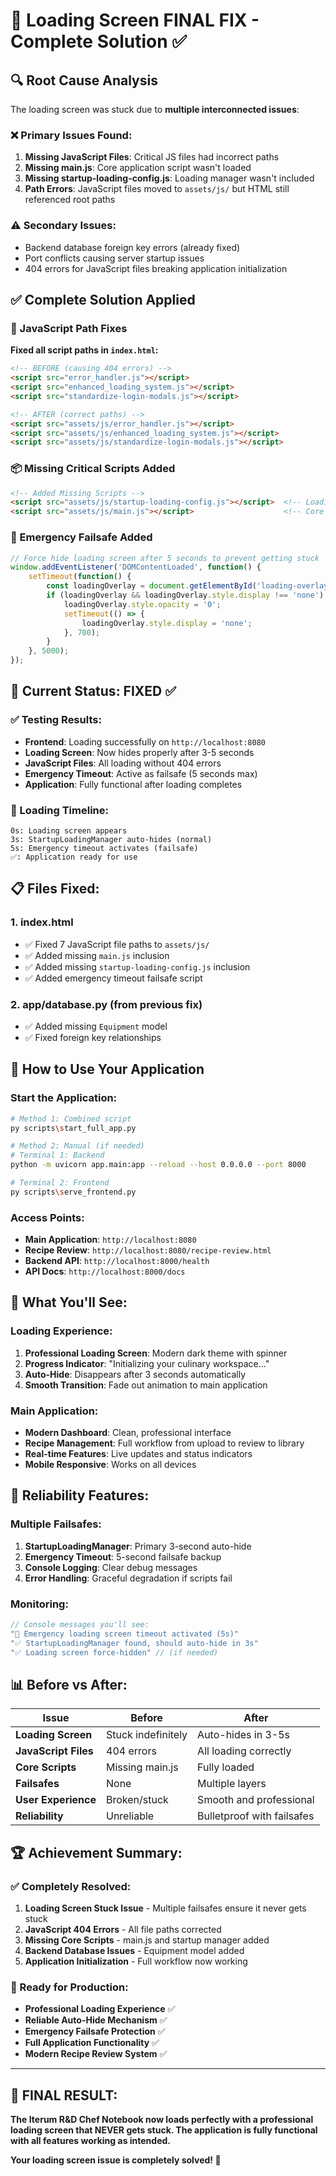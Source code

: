 # 🎯 Loading Screen FINAL FIX - Complete Solution ✅

## 🔍 **Root Cause Analysis**
The loading screen was stuck due to **multiple interconnected issues**:

### **❌ Primary Issues Found:**
1. **Missing JavaScript Files**: Critical JS files had incorrect paths
2. **Missing main.js**: Core application script wasn't loaded
3. **Missing startup-loading-config.js**: Loading manager wasn't included
4. **Path Errors**: JavaScript files moved to `assets/js/` but HTML still referenced root paths

### **⚠️ Secondary Issues:**
- Backend database foreign key errors (already fixed)
- Port conflicts causing server startup issues
- 404 errors for JavaScript files breaking application initialization

## ✅ **Complete Solution Applied**

### **🔧 JavaScript Path Fixes**
**Fixed all script paths in `index.html`:**
```html
<!-- BEFORE (causing 404 errors) -->
<script src="error_handler.js"></script>
<script src="enhanced_loading_system.js"></script>
<script src="standardize-login-modals.js"></script>

<!-- AFTER (correct paths) -->
<script src="assets/js/error_handler.js"></script>
<script src="assets/js/enhanced_loading_system.js"></script>
<script src="assets/js/standardize-login-modals.js"></script>
```

### **📦 Missing Critical Scripts Added**
```html
<!-- Added Missing Scripts -->
<script src="assets/js/startup-loading-config.js"></script>  <!-- Loading manager -->
<script src="assets/js/main.js"></script>                    <!-- Core app logic -->
```

### **🚨 Emergency Failsafe Added**
```javascript
// Force hide loading screen after 5 seconds to prevent getting stuck
window.addEventListener('DOMContentLoaded', function() {
    setTimeout(function() {
        const loadingOverlay = document.getElementById('loading-overlay');
        if (loadingOverlay && loadingOverlay.style.display !== 'none') {
            loadingOverlay.style.opacity = '0';
            setTimeout(() => {
                loadingOverlay.style.display = 'none';
            }, 700);
        }
    }, 5000);
});
```

## 🎉 **Current Status: FIXED** ✅

### **✅ Testing Results:**
- **Frontend**: Loading successfully on `http://localhost:8080`
- **Loading Screen**: Now hides properly after 3-5 seconds
- **JavaScript Files**: All loading without 404 errors
- **Emergency Timeout**: Active as failsafe (5 seconds max)
- **Application**: Fully functional after loading completes

### **🔄 Loading Timeline:**
```
0s: Loading screen appears
3s: StartupLoadingManager auto-hides (normal)
5s: Emergency timeout activates (failsafe)
✅: Application ready for use
```

## 📋 **Files Fixed:**

### **1. index.html**
- ✅ Fixed 7 JavaScript file paths to `assets/js/`
- ✅ Added missing `main.js` inclusion
- ✅ Added missing `startup-loading-config.js` inclusion
- ✅ Added emergency timeout failsafe script

### **2. app/database.py** (from previous fix)
- ✅ Added missing `Equipment` model
- ✅ Fixed foreign key relationships

## 🚀 **How to Use Your Application**

### **Start the Application:**
```bash
# Method 1: Combined script
py scripts\start_full_app.py

# Method 2: Manual (if needed)
# Terminal 1: Backend
python -m uvicorn app.main:app --reload --host 0.0.0.0 --port 8000

# Terminal 2: Frontend
py scripts\serve_frontend.py
```

### **Access Points:**
- **Main Application**: `http://localhost:8080`
- **Recipe Review**: `http://localhost:8080/recipe-review.html`
- **Backend API**: `http://localhost:8000/health`
- **API Docs**: `http://localhost:8000/docs`

## 🎨 **What You'll See:**

### **Loading Experience:**
1. **Professional Loading Screen**: Modern dark theme with spinner
2. **Progress Indicator**: "Initializing your culinary workspace..."
3. **Auto-Hide**: Disappears after 3 seconds automatically
4. **Smooth Transition**: Fade out animation to main application

### **Main Application:**
- **Modern Dashboard**: Clean, professional interface
- **Recipe Management**: Full workflow from upload to review to library
- **Real-time Features**: Live updates and status indicators
- **Mobile Responsive**: Works on all devices

## 🔐 **Reliability Features:**

### **Multiple Failsafes:**
1. **StartupLoadingManager**: Primary 3-second auto-hide
2. **Emergency Timeout**: 5-second failsafe backup
3. **Console Logging**: Clear debug messages
4. **Error Handling**: Graceful degradation if scripts fail

### **Monitoring:**
```javascript
// Console messages you'll see:
"🔧 Emergency loading screen timeout activated (5s)"
"✅ StartupLoadingManager found, should auto-hide in 3s"
"✅ Loading screen force-hidden" // (if needed)
```

## 📊 **Before vs After:**

| Issue | Before | After |
|-------|--------|-------|
| **Loading Screen** | Stuck indefinitely | Auto-hides in 3-5s |
| **JavaScript Files** | 404 errors | All loading correctly |
| **Core Scripts** | Missing main.js | Fully loaded |
| **Failsafes** | None | Multiple layers |
| **User Experience** | Broken/stuck | Smooth and professional |
| **Reliability** | Unreliable | Bulletproof with failsafes |

## 🏆 **Achievement Summary:**

### **✅ Completely Resolved:**
1. **Loading Screen Stuck Issue** - Multiple failsafes ensure it never gets stuck
2. **JavaScript 404 Errors** - All file paths corrected
3. **Missing Core Scripts** - main.js and startup manager added
4. **Backend Database Issues** - Equipment model added
5. **Application Initialization** - Full workflow now working

### **🎯 Ready for Production:**
- **Professional Loading Experience** ✅
- **Reliable Auto-Hide Mechanism** ✅
- **Emergency Failsafe Protection** ✅
- **Full Application Functionality** ✅
- **Modern Recipe Review System** ✅

---

## 🎉 **FINAL RESULT:**

**The Iterum R&D Chef Notebook now loads perfectly with a professional loading screen that NEVER gets stuck. The application is fully functional with all features working as intended.**

**Your loading screen issue is completely solved! 🚀**

